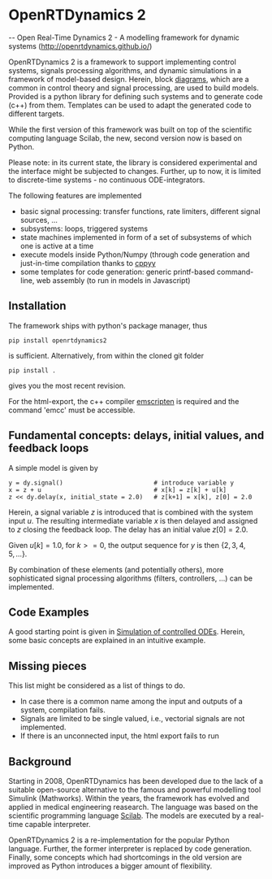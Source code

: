 # OpenRTDynamics 2

-- Open Real-Time Dynamics 2 - A modelling framework for dynamic systems (http://openrtdynamics.github.io/)

OpenRTDynamics 2 is a framework to support implementing control systems, signals processing algorithms, and dynamic simulations in a framework of model-based design. Herein, block [diagrams](https://en.wikibooks.org/wiki/Control_Systems/Block_Diagrams), which are a common in control theory and signal processing, are used to build models. 
Provided is a python library for defining such systems and to generate code (c++) from them. Templates
can be used to adapt the generated code to different targets.

While the first version of this framework was built on top of the scientific computing language Scilab, the new, second
version now is based on Python.

Please note: in its current state, the library is considered experimental and the interface might be subjected to 
changes. Further, up to now, it is limited to discrete-time systems - no continuous ODE-integrators.

The following features are implemented

- basic signal processing: transfer functions, rate limiters, different signal sources, ...
- subsystems: loops, triggered systems
- state machines implemented in form of a set of subsystems of which one is active at a time
- execute models inside Python/Numpy (through code generation and just-in-time compilation thanks to [cppyy](https://cppyy.readthedocs.io/en/latest/)
- some templates for code generation: generic printf-based command-line, web assembly (to run in models in Javascript) 

## Installation

The framework ships with python's package manager, thus

    pip install openrtdynamics2
    
is sufficient. Alternatively, from within the cloned git folder

    pip install .
    
gives you the most recent revision.

For the html-export, the c++ compiler [emscripten](https://emscripten.org/) is required and the command 'emcc' must be accessible.

## Fundamental concepts: delays, initial values, and feedback loops

A simple model is given by

    y = dy.signal()                         # introduce variable y
    x = z + u                               # x[k] = z[k] + u[k]
    z << dy.delay(x, initial_state = 2.0)   # z[k+1] = x[k], z[0] = 2.0

Herein, a signal variable $z$ is introduced that is combined with the system input $u$. The resulting intermediate variable $x$ is then delayed and assigned to $z$ closing the feedback loop. The delay has an initial value $z[0] = 2.0$.

Given $u[k] = 1.0$, for $k>=0$, the output sequence for $y$ is then $\{ 2, 3, 4, 5, ...  \}$.

By combination of these elements (and potentially others), more sophisticated signal processing algorithms (filters, controllers, ...) can be implemented.


## Code Examples

A good starting point is given in [Simulation of controlled ODEs](https://github.com/OpenRTDynamics/openrtdynamics2/blob/master/examples/pandemic_control.ipynb). Herein, some basic concepts are explained in an intuitive example.

## Missing pieces

This list might be considered as a list of things to do.

- In case there is a common name among the input and outputs of a system, compilation fails.
- Signals are limited to be single valued, i.e., vectorial signals are not implemented.
- If there is an unconnected input, the html export fails to run


## Background

Starting in 2008, OpenRTDynamics has been developed due to the lack of a suitable open-source alternative to the famous and powerful modelling tool Simulink (Mathworks). Within the years, the framework has evolved and applied in medical engineering reasearch. The language was based on the scientific programming language [Scilab](scilab.org). The models are executed by a real-time capable interpreter.

OpenRTDynamics 2 is a re-implementation for the popular Python language. Further, the former interpreter is replaced by code generation. Finally, some concepts which had shortcomings in the old version are improved as Python introduces a bigger amount of flexibility.

